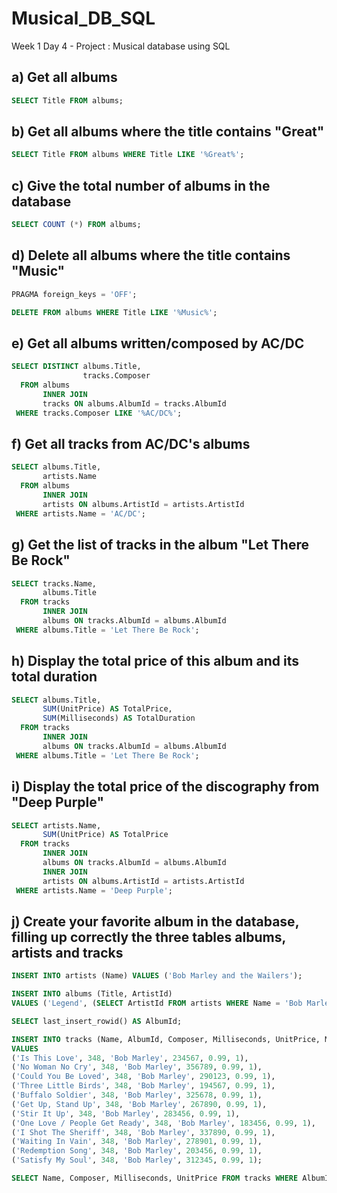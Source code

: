 # Musical_DB_SQL
Week 1 Day 4 - Project : Musical database using SQL

## a) Get all albums
```sql
SELECT Title FROM albums;
```

## b) Get all albums where the title contains "Great"
```sql
SELECT Title FROM albums WHERE Title LIKE '%Great%';
```

## c) Give the total number of albums in the database
```sql
SELECT COUNT (*) FROM albums;
```

## d) Delete all albums where the title contains "Music"
```sql
PRAGMA foreign_keys = 'OFF';

DELETE FROM albums WHERE Title LIKE '%Music%';
```

## e) Get all albums written/composed by AC/DC
```sql
SELECT DISTINCT albums.Title,
                tracks.Composer
  FROM albums
       INNER JOIN
       tracks ON albums.AlbumId = tracks.AlbumId
 WHERE tracks.Composer LIKE '%AC/DC%';
```

## f) Get all tracks from AC/DC's albums
```sql
SELECT albums.Title,
       artists.Name
  FROM albums
       INNER JOIN
       artists ON albums.ArtistId = artists.ArtistId
 WHERE artists.Name = 'AC/DC';
```

## g) Get the list of tracks in the album "Let There Be Rock"
```sql
SELECT tracks.Name,
       albums.Title
  FROM tracks
       INNER JOIN
       albums ON tracks.AlbumId = albums.AlbumId
 WHERE albums.Title = 'Let There Be Rock';
```

## h) Display the total price of this album and its total duration
```sql
SELECT albums.Title,
       SUM(UnitPrice) AS TotalPrice,
       SUM(Milliseconds) AS TotalDuration
  FROM tracks
       INNER JOIN
       albums ON tracks.AlbumId = albums.AlbumId
 WHERE albums.Title = 'Let There Be Rock';
```

## i) Display the total price of the discography from "Deep Purple"
```sql
SELECT artists.Name,
       SUM(UnitPrice) AS TotalPrice
  FROM tracks
       INNER JOIN
       albums ON tracks.AlbumId = albums.AlbumId
       INNER JOIN
       artists ON albums.ArtistId = artists.ArtistId
 WHERE artists.Name = 'Deep Purple';
```

## j) Create your favorite album in the database, filling up correctly the three tables albums, artists and tracks
```sql
INSERT INTO artists (Name) VALUES ('Bob Marley and the Wailers');

INSERT INTO albums (Title, ArtistId)
VALUES ('Legend', (SELECT ArtistId FROM artists WHERE Name = 'Bob Marley and the Wailers'));

SELECT last_insert_rowid() AS AlbumId;

INSERT INTO tracks (Name, AlbumId, Composer, Milliseconds, UnitPrice, MediaTypeId)
VALUES
('Is This Love', 348, 'Bob Marley', 234567, 0.99, 1),
('No Woman No Cry', 348, 'Bob Marley', 356789, 0.99, 1),
('Could You Be Loved', 348, 'Bob Marley', 290123, 0.99, 1),
('Three Little Birds', 348, 'Bob Marley', 194567, 0.99, 1),
('Buffalo Soldier', 348, 'Bob Marley', 325678, 0.99, 1),
('Get Up, Stand Up', 348, 'Bob Marley', 267890, 0.99, 1),
('Stir It Up', 348, 'Bob Marley', 283456, 0.99, 1),
('One Love / People Get Ready', 348, 'Bob Marley', 183456, 0.99, 1),
('I Shot The Sheriff', 348, 'Bob Marley', 337890, 0.99, 1),
('Waiting In Vain', 348, 'Bob Marley', 278901, 0.99, 1),
('Redemption Song', 348, 'Bob Marley', 203456, 0.99, 1),
('Satisfy My Soul', 348, 'Bob Marley', 312345, 0.99, 1);

SELECT Name, Composer, Milliseconds, UnitPrice FROM tracks WHERE AlbumId = 348;
```
